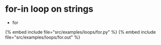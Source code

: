 # for-in loop on strings

* for

{% embed include file="src/examples/loops/for.py" %}
{% embed include file="src/examples/loops/for.out" %}



